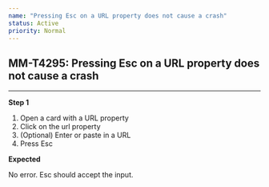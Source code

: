 ```yaml
---
name: "Pressing Esc on a URL property does not cause a crash"
status: Active
priority: Normal
---
```


## MM-T4295: Pressing Esc on a URL property does not cause a crash

---

**Step 1**

1. Open a card with a URL property
2. Click on the url property
3. (Optional) Enter or paste in a URL
4. Press Esc

**Expected**

No error. Esc should accept the input.
